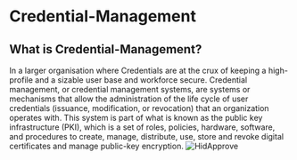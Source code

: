 # Credential-Management 
## What is Credential-Management? 
In a larger organisation where Credentials are at the crux of keeping a high-profile and a sizable user base and workforce secure. Credential management, or credential management systems, are systems or mechanisms that allow the administration of the life cycle of user credentials (issuance, modification, or revocation) that an organization operates with. This system is part of what is known as the public key infrastructure (PKI), which is a set of roles, policies, hardware, software, and procedures to create, manage, distribute, use, store and revoke digital certificates and manage public-key encryption. 
![HidApprove](https://user-images.githubusercontent.com/115407638/206913544-670d8d49-6613-4ce9-9d6b-119bfe36af10.png) 
